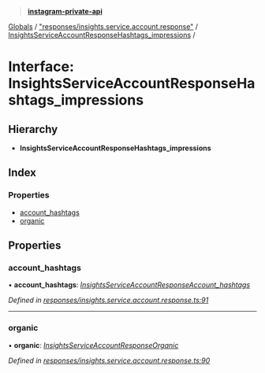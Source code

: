 > **[instagram-private-api](../README.md)**

[Globals](../README.md) / ["responses/insights.service.account.response"](../modules/_responses_insights_service_account_response_.md) / [InsightsServiceAccountResponseHashtags_impressions](_responses_insights_service_account_response_.insightsserviceaccountresponsehashtags_impressions.md) /

# Interface: InsightsServiceAccountResponseHashtags_impressions

## Hierarchy

* **InsightsServiceAccountResponseHashtags_impressions**

## Index

### Properties

* [account_hashtags](_responses_insights_service_account_response_.insightsserviceaccountresponsehashtags_impressions.md#account_hashtags)
* [organic](_responses_insights_service_account_response_.insightsserviceaccountresponsehashtags_impressions.md#organic)

## Properties

###  account_hashtags

• **account_hashtags**: *[InsightsServiceAccountResponseAccount_hashtags](_responses_insights_service_account_response_.insightsserviceaccountresponseaccount_hashtags.md)*

*Defined in [responses/insights.service.account.response.ts:91](https://github.com/dilame/instagram-private-api/blob/3e16058/src/responses/insights.service.account.response.ts#L91)*

___

###  organic

• **organic**: *[InsightsServiceAccountResponseOrganic](_responses_insights_service_account_response_.insightsserviceaccountresponseorganic.md)*

*Defined in [responses/insights.service.account.response.ts:90](https://github.com/dilame/instagram-private-api/blob/3e16058/src/responses/insights.service.account.response.ts#L90)*